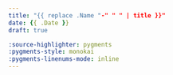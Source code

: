 ```yaml
---
title: "{{ replace .Name "-" " " | title }}"
date: {{ .Date }}
draft: true

:source-highlighter: pygments
:pygments-style: monokai
:pygments-linenums-mode: inline
---
```

